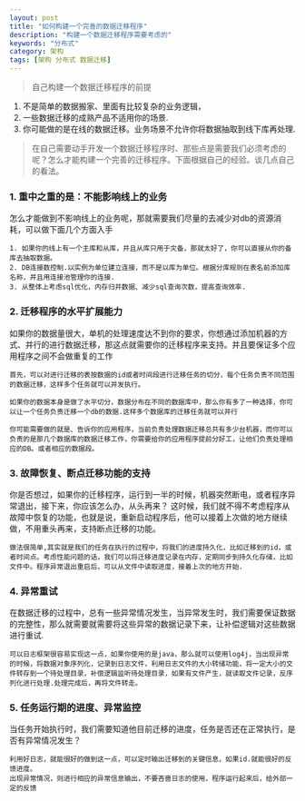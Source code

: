 ```yaml
---
layout: post
title: "如何构建一个完善的数据迁移程序"
description: "构建一个数据迁移程序需要考虑的"
keywords: "分布式"
category: 架构
tags: [架构 分布式 数据迁移]
---
```


> 自己构建一个数据迁移程序的前提

1. 不是简单的数据搬家、里面有比较复杂的业务逻辑，
2. 一些数据迁移的成熟产品不适用你的场景.
3. 你可能做的是在线的数据迁移。业务场景不允许你将数据抽取到线下库再处理.

> 在自己需要动手开发一个数据迁移程序时、那些点是需要我们必须考虑的呢？怎么才能构建一个完善的迁移程序。下面根据自己的经验。谈几点自己的看法。

### 1. 重中之重的是：不能影响线上的业务

怎么才能做到不影响线上的业务呢，那就需要我们尽量的去减少对db的资源消耗，可以做下面几个方面入手

	1. 如果你的线上有一个主库和从库，并且从库只用于灾备，那就太好了，你可以直接从你的备库去抽取数据。
	2. DB连接数控制.以实例为单位建立连接，而不是以库为单位。根据分库规则在表名前添加库名称，并且用连接池管理你的连接.
	3. 从整体上考虑sql优化，内存归并数据、减少sql查询次数，提高查询效率.
### 2. 迁移程序的水平扩展能力

如果你的数据量很大，单机的处理速度达不到你的要求，你想通过添加机器的方式、并行的进行数据迁移，那这点就需要你的迁移程序来支持。并且要保证多个应用程序之间不会做重复的工作

	首先，可以对进行迁移的表按数据的id或者时间段进行迁移任务的切分，每个任务负责不同范围的数据迁移，这样多个任务就可以并发执行。
	
	如果你的数据本身是做了水平切分，数据分布在不同的数据库中，那么你有多了一种选择，你可以让一个任务负责迁移一个db的数据.这样多个数据库的迁移任务就可以并行
	
	你可能需要做的就是、告诉你的应用程序，当前负责处理数据迁移总共有多少台机器，而你可以负责的是那几个数据库的数据迁移工作，你需要给你的应用程序提前分好工，让他们负责处理相应的DB。或者相应的数据段。
	
### 3. 故障恢复、断点迁移功能的支持

你是否想过，如果你的迁移程序，运行到一半的时候，机器突然断电，或者程序异常退出，接下来，你应该怎么办，从头再来？
这时候，我们就不得不考虑程序从故障中恢复的功能，也就是说，重新启动程序后，他可以接着上次做的地方继续做，不用重头再来，支持断点迁移的功能。

	做法很简单,其实就是我们的任务在执行的过程中，将我们的进度持久化，比如迁移到的id，或者时间点。考虑性能问题的话，我们可以将迁移进度记录在内存，定期同步到持久化存储，比如文件中。程序异常退出重启后，可以从文件中读取进度，接着上次的地方开始.
	
### 4. 异常重试
在数据迁移的过程中，总有一些异常情况发生，当异常发生时，我们需要保证数据的完整性，那么就需要就需要将这些异常的数据记录下来，让补偿逻辑对这些数据进行重试.

	可以日志框架很容易实现这一点，如果你使用的是java，那么就可以使用log4j，当出现异常的时候，将数据对象序列化，记录到日志文件，利用日志文件的大小转储功能，将一定大小的文件转存到一个待处理目录，补偿逻辑监听待处理目录，如果有文件产生，就读取文件记录，反序列化进行处理.处理完成后，再将文件转走。
	
### 5. 任务运行期的进度、异常监控
当任务开始执行时，我们需要知道他目前迁移的进度，任务是否还在正常执行，是否有异常情况发生？

	利用好日志，就能很好的做到这一点，可以定时输出迁移到的关键信息，如果id.就能很好的反馈进度。
	出现异常情况，则进行相应的异常信息输出，不要吝啬日志的使用，程序运行起来后，给外部一定的反馈


